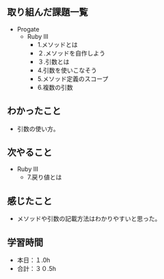 ## 取り組んだ課題一覧
- Progate
  - Ruby III
    - 1.メソッドとは
    - ２.メソッドを自作しよう
    - ３.引数とは
    - 4.引数を使いこなそう
    - 5.メソッド定義のスコープ
    - 6.複数の引数
## わかったこと
- 引数の使い方。
## 次やること
- Ruby III
  - 7.戻り値とは
## 感じたこと
- メソッドや引数の記載方法はわかりやすいと思った。
## 学習時間
- 本日：１.0h
- 合計：３０.5h
